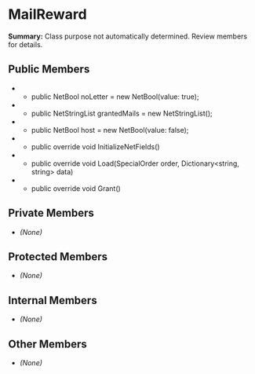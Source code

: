 # MailReward

**Summary:** Class purpose not automatically determined. Review members for details.

## Public Members
- - public NetBool noLetter = new NetBool(value: true);
- - public NetStringList grantedMails = new NetStringList();
- - public NetBool host = new NetBool(value: false);
- - public override void InitializeNetFields()
- - public override void Load(SpecialOrder order, Dictionary<string, string> data)
- - public override void Grant()

## Private Members
- *(None)*

## Protected Members
- *(None)*

## Internal Members
- *(None)*

## Other Members
- *(None)*
